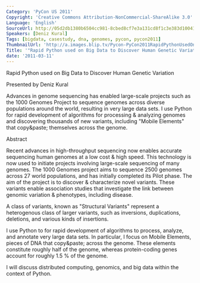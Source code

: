```yaml
---
Category: 'PyCon US 2011'
Copyright: 'Creative Commons Attribution-NonCommercial-ShareAlike 3.0'
Language: 'English'
SourceUrl: http://05d2db1380b6504cc981-8cbed8cf7e3a131cd8f1c3e383d10041.r93.cf2.rackcdn.com/pycon-us-2011/414_rapid-python-used-on-big-data-to-discover-human-genetic-variation.mp4
Speakers: [Deniz Kural]
Tags: [bigdata, casestudy, dna, genomes, pycon, pycon2011]
ThumbnailUrl: 'http://a.images.blip.tv/Pycon-PyCon2011RapidPythonUsedOnBigDataToDiscoverHumanGenet382.png'
Title: '"Rapid Python used on Big Data to Discover Human Genetic Variation"'
date: '2011-03-11'
---
```

Rapid Python used on Big Data to Discover Human Genetic Variation

Presented by Deniz Kural

Advances in genome sequencing has enabled large-scale projects such as the
1000 Genomes Project to sequence genomes across diverse populations around the
world, resulting in very large data sets. I use Python for rapid development
of algorithms for processing & analyzing genomes and discovering thousands of
new variants, including "Mobile Elements" that copy&paste; themselves across
the genome.

Abstract

Recent advances in high-throughput sequencing now enables accurate sequencing
human genomes at a low cost & high speed. This technology is now used to
initiate projects involving large-scale sequencing of many genomes. The 1000
Genomes project aims to sequence 2500 genomes across 27 world populations, and
has initially completed its Pilot phase. The aim of the project is to discover
& characterize novel variants. These variants enable association studies that
investigate the link between genomic variation & phenotypes, including
disease.

A class of variants, known as "Structural Variants" represent a heterogenous
class of larger variants, such as inversions, duplications, deletions, and
various kinds of insertions.

I use Python to for rapid development of algorithms to process, analyze, and
annotate very large data sets. In particular, I focus on Mobile Elements,
pieces of DNA that copy&paste; across the genome. These elements constitute
roughly half of the genome, whereas protein-coding genes account for roughly
1.5 % of the genome.

I will discuss distributed computing, genomics, and big data within the
context of Python.


